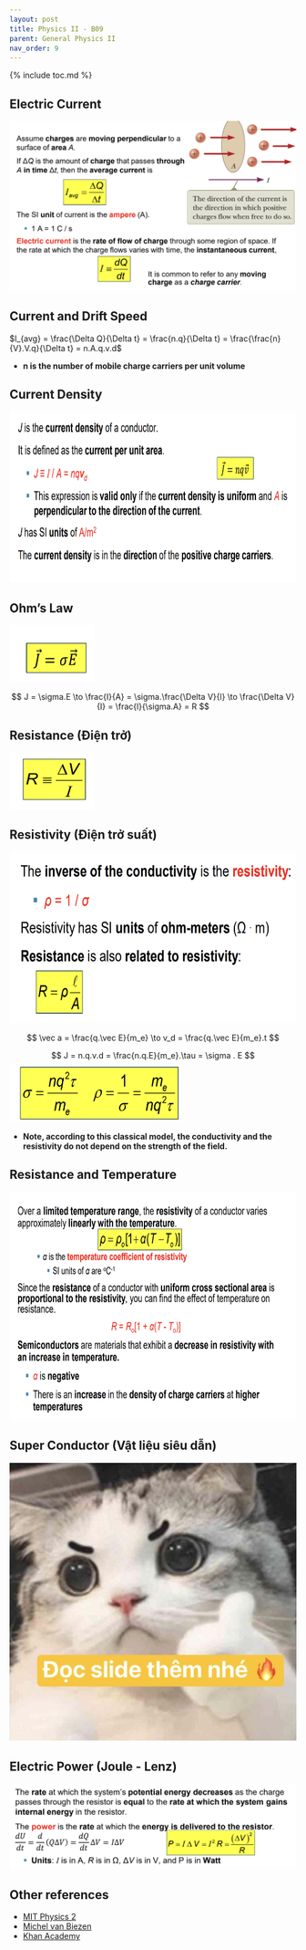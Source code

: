 ```yaml
---
layout: post
title: Physics II - B09
parent: General Physics II
nav_order: 9
---
```


{% include toc.md %}

## Electric Current

![](tsffbsH.png)

## Current and Drift Speed
$I_{avg} = \frac{\Delta Q}{\Delta t} = \frac{n.q}{\Delta t} = \frac{\frac{n}{V}.V.q}{\Delta t} = n.A.q.v.d$ 
* **n is the number of mobile charge carriers per unit volume** 

## Current Density
<img src = "3NKW6mG.png" width = 800 height = 300>

## Ohm’s Law
<img src = "5EViP81.png" width = 150 height = 100>

$$
J = \sigma.E \to \frac{I}{A} = \sigma.\frac{\Delta V}{l} \to \frac{\Delta V}{I} = \frac{l}{\sigma.A} = R
$$

## Resistance (Điện trở)
<img src = "aKVD1Vr.png" width = 150 height = 100>

## Resistivity (Điện trở suất)
<img src = "TC3UJCU.png" width = 600 height = 300>

$$
\vec a =  \frac{q.\vec E}{m_e} \to v_d = \frac{q.\vec E}{m_e}.t
$$

$$
J = n.q.v.d = \frac{n.q.E}{m_e}.\tau = \sigma . E 
$$
<img src = "83hn7WX.png" width = 300 height = 100>

* **Note, according to this classical model, the conductivity and the resistivity do not depend on the strength of the field.**

## Resistance and Temperature
<img src = "afjSWOp.png" width = 1500 height = 400>

## Super Conductor (Vật liệu siêu dẫn)
![](dlowZSZ.jpg)


## Electric Power (Joule - Lenz)
![](UCUlolT.png)

## Other references
* [MIT Physics 2](https://www.youtube.com/playlist?list=PLyQSN7X0ro2314mKyUiOILaOC2hk6Pc3j)
* [Michel van Biezen](https://www.youtube.com/playlist?list=PLX2gX-ftPVXX7BZOcM1Y2gb8IQrTBrmUB)
* [Khan Academy](https://www.khanacademy.org/science/in-in-class-12th-physics-india)
